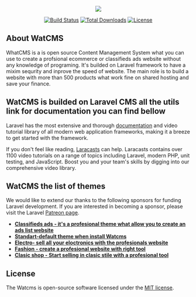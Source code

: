 <p align="center"><img src="https://watcms.com/public/img/watCMS.png"></p>

<p align="center">
<a href="https://watcms.com/buy-site.jsp"><img src="https://travis-ci.org/laravel/framework.svg" alt="Build Status"></a>
<a href="https://watcms.com/download-free/1"><img src="https://poser.pugx.org/laravel/framework/d/total.svg" alt="Total Downloads"></a>
<a href="https://github.com/worldthem/WatCMS/blob/master/license.txt"><img src="https://poser.pugx.org/laravel/framework/license.svg" alt="License"></a>
</p>

## About WatCMS

WhatCMS is a is open source Content Management System what you can use to create a profsional ecommerce or classifieds ads website without any knowledge of programing. It's builded on Laravel framework to have a mixim sequrity and inprove the speed of website.
The main role is to build a website with more than 500 products what work fine on shared hosting and save your finance. 
 
 
## WatCMS is builded on Laravel CMS all the utils link for documentation you can find bellow



Laravel has the most extensive and thorough [documentation](https://laravel.com/docs) and video tutorial library of all modern web application frameworks, making it a breeze to get started with the framework.

If you don't feel like reading, [Laracasts](https://laracasts.com) can help. Laracasts contains over 1100 video tutorials on a range of topics including Laravel, modern PHP, unit testing, and JavaScript. Boost you and your team's skills by digging into our comprehensive video library.

## WatCMS the list of themes

We would like to extend our thanks to the following sponsors for funding Laravel development. If you are interested in becoming a sponsor, please visit the Laravel [Patreon page](https://patreon.com/taylorotwell).

- **[Classifieds ads - it's a profesional theme what allow you to create an ads list website ](https://watcms.com/buy-site/watcms-themes-for-online-shop/Classifieds-ads)**
- **[Standart-default theme when install Watcms](https://watcms.com/buy-site/watcms-themes-for-online-shop/Standart)**
- **[Electro- sell all your eloctronics with the profesionals website](https://watcms.com/buy-site/watcms-themes-for-online-shop/Electro)**
- **[Fashion - create a profesional website with right tool ](https://watcms.com/buy-site/watcms-themes-for-online-shop/Fashion)**
- **[Clasic shop - Start selling in clasic stile with a profesional tool](https://watcms.com/buy-site/watcms-themes-for-online-shop/Clasic-shop)**
 

## License

The Watcms is open-source software licensed under the [MIT license](https://opensource.org/licenses/MIT).
